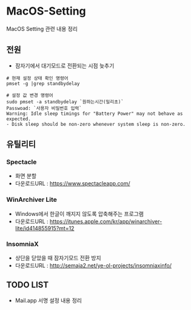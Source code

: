 # MacOS-Setting
MacOS Setting 관련 내용 정리

## 전원
* 잠자기에서 대기모드로 전환되는 시점 늦추기
```
# 현재 설정 상태 확인 명령어
pmset -g |grep standbydelay

# 설정 값 변경 명령어
sudo pmset -a standbydelay `원하는시간(밀리초)`
Passwoad: `사용자 비밀번호 입력`
Warning: Idle sleep timings for "Battery Power" may not behave as expected.
- Disk sleep should be non-zero whenever system sleep is non-zero.
```

## 유틸리티
### Spectacle
* 화면 분할
* 다운로드URL : https://www.spectacleapp.com/
### WinArchiver Lite
* Windows에서 한글이 깨지지 않도록 압축해주는 프로그램
* 다운로드URL : https://itunes.apple.com/kr/app/winarchiver-lite/id414855915?mt=12
### InsomniaX
* 상단을 닫았을 때 잠자기모드 전환 방지
* 다운로드URL : http://semaja2.net/ye-ol-projects/insomniaxinfo/

## TODO LIST
* Mail.app 서명 설정 내용 정리


